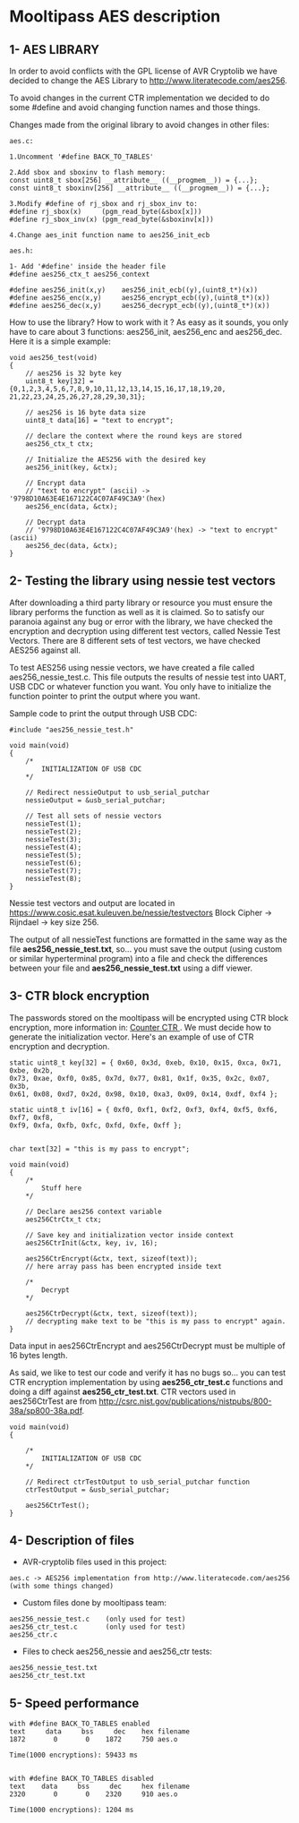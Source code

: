Mooltipass AES description
==========================

1- AES LIBRARY
--------------
In order to avoid conflicts with the GPL license of AVR Cryptolib we have decided to change the AES Library to <a href="http://www.literatecode.com/aes256">http://www.literatecode.com/aes256</a>.

To avoid changes in the current CTR implementation we decided to do some #define and avoid changing function names and those things.

Changes made from the original library to avoid changes in other files:
```
aes.c:

1.Uncomment '#define BACK_TO_TABLES'

2.Add sbox and sboxinv to flash memory:
const uint8_t sbox[256] __attribute__ ((__progmem__)) = {...};
const uint8_t sboxinv[256] __attribute__ ((__progmem__)) = {...};

3.Modify #define of rj_sbox and rj_sbox_inv to:
#define rj_sbox(x)     (pgm_read_byte(&sbox[x]))
#define rj_sbox_inv(x) (pgm_read_byte(&sboxinv[x]))

4.Change aes_init function name to aes256_init_ecb
```
```
aes.h:

1- Add '#define' inside the header file
#define aes256_ctx_t aes256_context

#define aes256_init(x,y)	aes256_init_ecb((y),(uint8_t*)(x))
#define aes256_enc(x,y)		aes256_encrypt_ecb((y),(uint8_t*)(x))
#define aes256_dec(x,y)		aes256_decrypt_ecb((y),(uint8_t*)(x))

```

How to use the library? How to work  with it ? As easy as it sounds, you only have to care about 3 functions: aes256_init, aes256_enc and aes256_dec. Here it is a simple example:

```
void aes256_test(void)
{
    // aes256 is 32 byte key
    uint8_t key[32] = {0,1,2,3,4,5,6,7,8,9,10,11,12,13,14,15,16,17,18,19,20, 21,22,23,24,25,26,27,28,29,30,31};

    // aes256 is 16 byte data size
    uint8_t data[16] = "text to encrypt";

    // declare the context where the round keys are stored
    aes256_ctx_t ctx;

    // Initialize the AES256 with the desired key
    aes256_init(key, &ctx);

    // Encrypt data
    // "text to encrypt" (ascii) -> '9798D10A63E4E167122C4C07AF49C3A9'(hex)
    aes256_enc(data, &ctx);

    // Decrypt data
    // '9798D10A63E4E167122C4C07AF49C3A9'(hex) -> "text to encrypt" (ascii)
    aes256_dec(data, &ctx);
}
```

2- Testing the library using nessie test vectors
------------------------------------------------
After downloading a third party library or resource you must ensure the library performs the function as well as it is claimed. So to satisfy our paranoia against any bug or error with the library, we have checked the encryption and decryption using different test vectors, called Nessie Test Vectors. There are 8 different sets of test vectors, we have checked AES256 against all.

To test AES256 using nessie vectors, we have created a file called aes256_nessie_test.c. This file outputs the results of nessie test into UART, USB CDC or whatever function you want. You only have to initialize the function pointer to print the output where you want.

Sample code to print the output through USB CDC:

```
#include "aes256_nessie_test.h"

void main(void)
{
    /*
		INITIALIZATION OF USB CDC
    */

    // Redirect nessieOutput to usb_serial_putchar
    nessieOutput = &usb_serial_putchar;

    // Test all sets of nessie vectors
    nessieTest(1);
    nessieTest(2);
    nessieTest(3);
    nessieTest(4);
    nessieTest(5);
    nessieTest(6);
    nessieTest(7);
    nessieTest(8);
}
```

Nessie test vectors and output are located in <a href="https://www.cosic.esat.kuleuven.be/nessie/testvectors">https://www.cosic.esat.kuleuven.be/nessie/testvectors</a> Block Cipher -> Rijndael -> key size 256.

The output of all nessieTest functions are formatted in the same way as the file <b>aes256_nessie_test.txt</b>, so... you must save the output (using custom or similar hyperterminal program) into a file and check the differences between your file and <b>aes256_nessie_test.txt</b> using a diff viewer.

3- CTR block encryption
-----------------------
The passwords stored on the mooltipass will be encrypted using CTR block encryption, more information in: <a href="http://en.wikipedia.org/wiki/Block_cipher_mode_of_operation#Counter_.28CTR.29"> Counter CTR </a>. We must decide how to generate the initialization vector. Here's an example of use of CTR encryption and decryption.

```
static uint8_t key[32] = { 0x60, 0x3d, 0xeb, 0x10, 0x15, 0xca, 0x71, 0xbe, 0x2b,
0x73, 0xae, 0xf0, 0x85, 0x7d, 0x77, 0x81, 0x1f, 0x35, 0x2c, 0x07, 0x3b,
0x61, 0x08, 0xd7, 0x2d, 0x98, 0x10, 0xa3, 0x09, 0x14, 0xdf, 0xf4 };

static uint8_t iv[16] = { 0xf0, 0xf1, 0xf2, 0xf3, 0xf4, 0xf5, 0xf6, 0xf7, 0xf8,
0xf9, 0xfa, 0xfb, 0xfc, 0xfd, 0xfe, 0xff };


char text[32] = "this is my pass to encrypt";

void main(void)
{
	/*
		Stuff here
	*/

    // Declare aes256 context variable
    aes256CtrCtx_t ctx;

    // Save key and initialization vector inside context
    aes256CtrInit(&ctx, key, iv, 16);

	aes256CtrEncrypt(&ctx, text, sizeof(text));
	// here array pass has been encrypted inside text

    /*
        Decrypt
    */

	aes256CtrDecrypt(&ctx, text, sizeof(text));
	// decrypting make text to be "this is my pass to encrypt" again.
}
```
Data input in aes256CtrEncrypt and aes256CtrDecrypt must be multiple of 16 bytes length.


As said, we like to test our code and verify it has no bugs so... you can test CTR encryption implementation by using <b>aes256_ctr_test.c</b> functions and doing a diff against <b>aes256_ctr_test.txt</b>. CTR vectors used in aes256CtrTest are from <a href="http://csrc.nist.gov/publications/nistpubs/800-38a/sp800-38a.pdf"> http://csrc.nist.gov/publications/nistpubs/800-38a/sp800-38a.pdf</a>.
```
void main(void)
{

	/*
        INITIALIZATION OF USB CDC
    */

	// Redirect ctrTestOutput to usb_serial_putchar function
    ctrTestOutput = &usb_serial_putchar;

	aes256CtrTest();
}
```

4- Description of files
-----------------------
- AVR-cryptolib files used in this project:

```
aes.c -> AES256 implementation from http://www.literatecode.com/aes256 (with some things changed)
```

- Custom files done by mooltipass team:

```
aes256_nessie_test.c 	(only used for test)
aes256_ctr_test.c 		(only used for test)
aes256_ctr.c
```

- Files to check aes256_nessie and aes256_ctr tests:

```
aes256_nessie_test.txt
aes256_ctr_test.txt
```

5- Speed performance
--------------------

```
with #define BACK_TO_TABLES enabled
text     data     bss     dec    hex filename
1872       0       0    1872     750 aes.o

Time(1000 encryptions): 59433 ms


with #define BACK_TO_TABLES disabled
text    data     bss     dec     hex filename
2320       0       0    2320     910 aes.o

Time(1000 encryptions): 1204 ms
```
